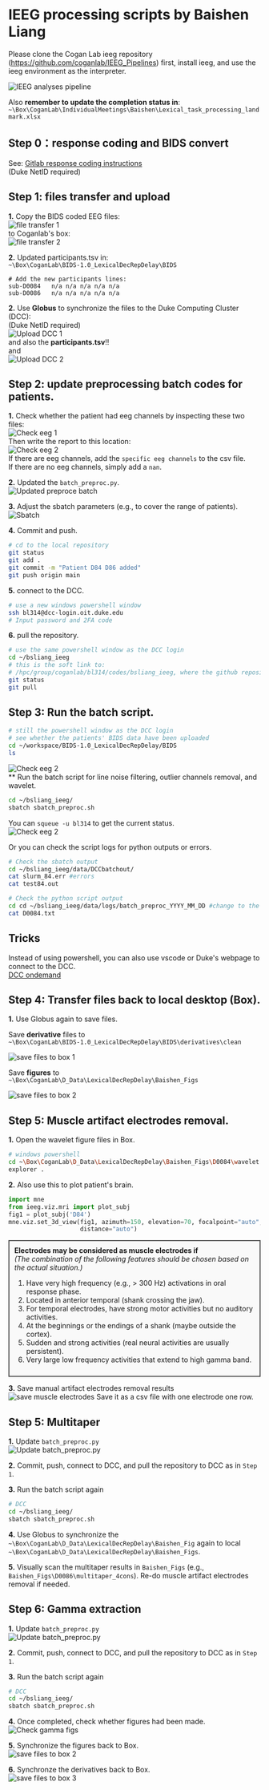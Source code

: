 # IEEG processing scripts by Baishen Liang

Please clone the Cogan Lab ieeg repository (https://github.com/coganlab/IEEG_Pipelines) first, install ieeg, and use the ieeg environment as the interpreter.  

![IEEG analyses pipeline](materials/analyze_pipeline.png)   

Also **remember to update the completion status in**:  
`~\Box\CoganLab\IndividualMeetings\Baishen\Lexical_task_processing_landmark.xlsx`  

## Step 0：response coding and BIDS convert  
See: [Gitlab response coding instructions](https://coganlab.pages.oit.duke.edu/wiki/docs/ECoG_In_Unit/Response_Coding/)  
(Duke NetID required)  
  
## Step 1: files transfer and upload
**1.** Copy the BIDS coded EEG files:  
![file transfer 1](materials/files_transfer_1.png)  
to Coganlab's box:  
![file transfer 2](materials/files_transfer_2.png)  

**2.** Updated participants.tsv in:  
`~\Box\CoganLab\BIDS-1.0_LexicalDecRepDelay\BIDS`  
````text
# Add the new participants lines:  
sub-D0084	n/a	n/a	n/a	n/a	n/a
sub-D0086	n/a	n/a	n/a	n/a	n/a
````
  
**2.** Use **Globus** to synchronize the files to the Duke Computing Cluster (DCC):  
(Duke NetID required)  
![Upload DCC 1](materials/upload_DCC_1.png)  
and also the **participants.tsv**!!  
and  
![Upload DCC 2](materials/upload_DCC_2.png)  
  
## Step 2: update preprocessing batch codes for patients.  
**1.** Check whether the patient had eeg channels by inspecting these two files:  
![Check eeg 1](materials/check_eeg_chs_1.png)  
Then write the report to this location:  
![Check eeg 2](materials/check_eeg_chs_2.png)  
If there are eeg channels, add the `specific eeg channels` to the csv file.  
If there are no eeg channels, simply add a `nan`.  

**2.** Updated the `batch_preproc.py`.  
![Updated preproce batch](materials/update_preproc_batch.png) 

**3.** Adjust the sbatch parameters (e.g., to cover the range of patients).  
![Sbatch](materials/sbatch.png) 

**4.** Commit and push. 
````bash
# cd to the local repository
git status
git add .
git commit -m "Patient D84 D86 added"
git push origin main
````

**5.** connect to the DCC.  
````bash
# use a new windows powershell window
ssh bl314@dcc-login.oit.duke.edu
# Input password and 2FA code
````

**6.** pull the repository.
````bash
# use the same powershell window as the DCC login
cd ~/bsliang_ieeg
# this is the soft link to:
# /hpc/group/coganlab/bl314/codes/bsliang_ieeg, where the github repository is cloned
git status
git pull
````
## Step 3: Run the batch script.
````bash
# still the powershell window as the DCC login
# see whether the patients' BIDS data have been uploaded
cd ~/workspace/BIDS-1.0_LexicalDecRepDelay/BIDS
ls
````
![Check eeg 2](materials/check_dcc_workspace.png)  
** Run the batch script for line noise filtering, outlier channels removal, and wavelet.  
````bash
cd ~/bsliang_ieeg/
sbatch sbatch_preproc.sh
````
You can `squeue -u bl314` to get the current status.  
![Check eeg 2](materials/DCC_squeue.png)  
 
Or you can check the script logs for python outputs or errors.  
````bash
# Check the sbatch output
cd ~/bsliang_ieeg/data/DCCbatchout/
cat slurm_84.err #errors
cat test84.out

# Check the python script output
cd cd ~/bsliang_ieeg/data/logs/batch_preproc_YYYY_MM_DD #change to the processing day
cat D0084.txt
````
## Tricks
Instead of using powershell, you can also use vscode or Duke's webpage to connect to the DCC.  
[DCC ondemand](https://dcc-ondemand-01.oit.duke.edu/pun/sys/dashboard/)  

## Step 4: Transfer files back to local desktop (Box).
**1.** Use Globus again to save files.  
  
Save **derivative** files to  
`~\Box\CoganLab\BIDS-1.0_LexicalDecRepDelay\BIDS\derivatives\clean`  

![save files to box 1](materials/save_files_to_box_1.png)  
  
Save **figures** to  
`~\Box\CoganLab\D_Data\LexicalDecRepDelay\Baishen_Figs` 

![save files to box 2](materials/save_files_to_box_2.png)  

## Step 5: Muscle artifact electrodes removal.  
**1.** Open the wavelet figure files in Box.    
````bash
# windows powershell
cd ~\Box\CoganLab\D_Data\LexicalDecRepDelay\Baishen_Figs\D0084\wavelet
explorer .
````
**2.** Also use this to plot patient's brain.  
````python
import mne
from ieeg.viz.mri import plot_subj
fig1 = plot_subj('D84')
mne.viz.set_3d_view(fig1, azimuth=150, elevation=70, focalpoint="auto",
                    distance="auto")
````
<div style="border: 2px solid #555; padding: 10px; background-color: #f9f9f9;">
  <strong>Electrodes may be considered as muscle electrodes if</strong><br>
  <em>(The combination of the following features should be chosen based on the actual situation.)</em>
  <ol>
    <li>Have very high frequency (e.g., &gt; 300 Hz) activations in oral response phase.</li>
    <li>Located in anterior temporal (shank crossing the jaw).</li>
    <li>For temporal electrodes, have strong motor activities but no auditory activities.</li>
    <li>At the beginnings or the endings of a shank (maybe outside the cortex).</li>
    <li>Sudden and strong activities (real neural activities are usually persistent).</li>
    <li>Very large low frequency activities that extend to high gamma band.</li>
  </ol>
</div>

**3.** Save manual artifact electrodes removal results  
![save muscle electrodes](materials/sav_muscle_electrodes.png) 
Save it as a csv file with one electrode one row.  

## Step 5: Multitaper  
**1.** Update `batch_preproc.py`  
![Update batch_preproc.py](materials/update_preproc_batch_multitaper.png) 

**2.** Commit, push, connect to DCC, and pull the repository to DCC as in `Step 1`.   

**3.**  Run the batch script again
````bash
# DCC
cd ~/bsliang_ieeg/
sbatch sbatch_preproc.sh
````
**4.**  Use Globus to synchronize the `~\Box\CoganLab\D_Data\LexicalDecRepDelay\Baishen_Fig` again to local `~\Box\CoganLab\D_Data\LexicalDecRepDelay\Baishen_Figs`.  

**5.**  Visually scan the multitaper results in `Baishen_Figs` (e.g., `Baishen_Figs\D0086\multitaper_4cons`). Re-do muscle artifact electrodes removal if needed.  

## Step 6: Gamma extraction
**1.** Update `batch_preproc.py`  
![Update batch_preproc.py](materials/update_preproc_batch_gamma.png) 

**2.** Commit, push, connect to DCC, and pull the repository to DCC as in `Step 1`.   

**3.** Run the batch script again
````bash
# DCC
cd ~/bsliang_ieeg/
sbatch sbatch_preproc.sh
````

**4.** Once completed, check whether figures had been made.  
![Check gamma figs](materials/check_gamma_figs.png)   

**5.** Synchronize the figures back to Box.  
![save files to box 2](materials/save_files_to_box_2.png)   

**6.** Synchronze the derivatives back to Box.  
![save files to box 3](materials/sync_derivatives_stats.png)  